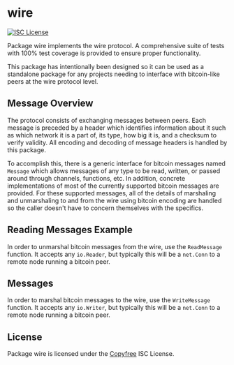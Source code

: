 # wire

[![ISC License](http://img.shields.io/badge/license-ISC-blue.svg)](http://Copyfree.org)

Package wire implements the wire protocol. A comprehensive suite of tests with
100% test coverage is provided to ensure proper functionality.

This package has intentionally been designed so it can be used as a standalone
package for any projects needing to interface with bitcoin-like peers at the
wire protocol level.

## Message Overview

The protocol consists of exchanging messages between peers. Each message is
preceded by a header which identifies information about it such as which network
it is a part of, its type, how big it is, and a checksum to verify validity. All
encoding and decoding of message headers is handled by this package.

To accomplish this, there is a generic interface for bitcoin messages named
`Message` which allows messages of any type to be read, written, or passed
around through channels, functions, etc. In addition, concrete implementations
of most of the currently supported bitcoin messages are provided. For these
supported messages, all of the details of marshaling and unmarshaling to and
from the wire using bitcoin encoding are handled so the caller doesn't have to
concern themselves with the specifics.

## Reading Messages Example

In order to unmarshal bitcoin messages from the wire, use the `ReadMessage`
function. It accepts any `io.Reader`, but typically this will be a `net.Conn` to
a remote node running a bitcoin peer.

## Messages

In order to marshal bitcoin messages to the wire, use the `WriteMessage`
function. It accepts any `io.Writer`, but typically this will be a `net.Conn` to
a remote node running a bitcoin peer.

## License

Package wire is licensed under the [Copyfree](http://Copyfree.org) ISC License.
